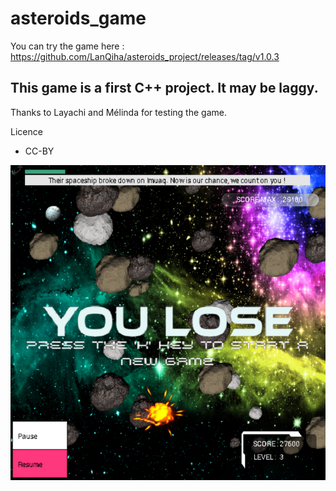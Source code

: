 # asteroids_game

You can try the game here : 
https://github.com/LanQiha/asteroids_project/releases/tag/v1.0.3

This game is a first C++ project. It may be laggy.
---

Thanks to Layachi and Mélinda for testing the game.

Licence
- CC-BY

![My Image](images_du_jeu/level_3.png)

